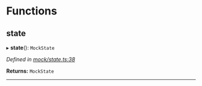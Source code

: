 

# Functions

<a id="state"></a>

##  state

▸ **state**(): `MockState`

*Defined in [mock/state.ts:38](https://github.com/polkadot-js/api/blob/f25d479/packages/rpc-provider/src/mock/state.ts#L38)*

**Returns:** `MockState`

___

